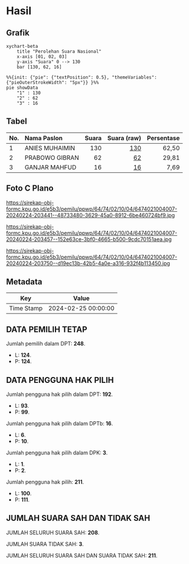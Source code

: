# Hasil

## Grafik

```mermaid
xychart-beta
    title "Perolehan Suara Nasional"
    x-axis [01, 02, 03]
    y-axis "Suara" 0 --> 130
    bar [130, 62, 16]
```

```mermaid
%%{init: {"pie": {"textPosition": 0.5}, "themeVariables": {"pieOuterStrokeWidth": "5px"}} }%%
pie showData
    "1" : 130
    "2" : 62
    "3" : 16
```

## Tabel

| No. | Nama Paslon    | Suara | Suara (raw) | Persentase |
|:--- |:-------------- | -----:| -----------:| ----------:|
| 1   | ANIES MUHAIMIN | 130   | [130][p-1]  | 62,50      |
| 2   | PRABOWO GIBRAN | 62    | [62][p-2]   | 29,81      |
| 3   | GANJAR MAHFUD  | 16    | [16][p-3]   | 7,69       |


[p-1]: https://github.com/gigit-pemilu/pemilu-2024/blob/main/pilpres/hitung-suara/sub/64-kalimantan-timur/sub/74-kota-bontang/sub/02-bontang-selatan/sub/1004-satimpo/sub/007-tps/sub/paslon-1.txt
[p-2]: https://github.com/gigit-pemilu/pemilu-2024/blob/main/pilpres/hitung-suara/sub/64-kalimantan-timur/sub/74-kota-bontang/sub/02-bontang-selatan/sub/1004-satimpo/sub/007-tps/sub/paslon-2.txt
[p-3]: https://github.com/gigit-pemilu/pemilu-2024/blob/main/pilpres/hitung-suara/sub/64-kalimantan-timur/sub/74-kota-bontang/sub/02-bontang-selatan/sub/1004-satimpo/sub/007-tps/sub/paslon-3.txt

## Foto C Plano

https://sirekap-obj-formc.kpu.go.id/e5b3/pemilu/ppwp/64/74/02/10/04/6474021004007-20240224-203441--48733480-3629-45a0-8912-6be460724bf9.jpg

https://sirekap-obj-formc.kpu.go.id/e5b3/pemilu/ppwp/64/74/02/10/04/6474021004007-20240224-203457--152e63ce-3bf0-4665-b500-9cdc70151aea.jpg

https://sirekap-obj-formc.kpu.go.id/e5b3/pemilu/ppwp/64/74/02/10/04/6474021004007-20240224-203750--d19ec13b-42b5-4a0e-a316-932f4b113450.jpg


## Metadata

| Key        | Value               |
| ---------- | ------------------- |
| Time Stamp | 2024-02-25 00:00:00 |


## DATA PEMILIH TETAP

Jumlah pemilih dalam DPT: **248**.
 * L: **124**.
 * P: **124**.

## DATA PENGGUNA HAK PILIH

Jumlah pengguna hak pilih dalam DPT: **192**.
 * L: **93**.
 * P: **99**.

Jumlah pengguna hak pilih dalam DPTb: **16**.
 * L: **6**.
 * P: **10**.

Jumlah pengguna hak pilih dalam DPK: **3**.
 * L: **1**.
 * P: **2**.

Jumlah pengguna hak pilih: **211**.
 * L: **100**.
 * P: **111**.

## JUMLAH SUARA SAH DAN TIDAK SAH

JUMLAH SELURUH SUARA SAH: **208**.

JUMLAH SUARA TIDAK SAH: **3**.

JUMLAH SELURUH SUARA SAH DAN SUARA TIDAK SAH: **211**.


